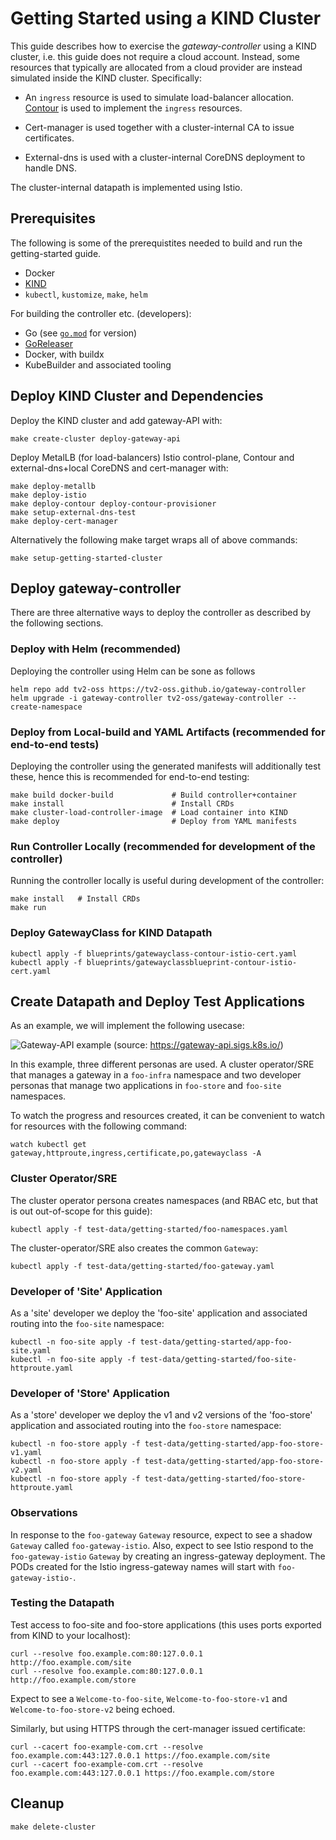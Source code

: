 # Getting Started using a KIND Cluster

This guide describes how to exercise the *gateway-controller*
using a KIND cluster, i.e. this guide does not require a cloud
account. Instead, some resources that typically are allocated from a
cloud provider are instead simulated inside the KIND
cluster. Specifically:

- An `ingress` resource is used to simulate load-balancer allocation. [Contour](https://projectcontour.io) is used to implement the `ingress` resources.

- Cert-manager is used together with a cluster-internal CA to issue certificates.

- External-dns is used with a cluster-internal CoreDNS deployment to handle DNS.

The cluster-internal datapath is implemented using Istio.

## Prerequisites

The following is some of the prerequistites needed to build and run
the getting-started guide.

- Docker
- [KIND](https://kind.sigs.k8s.io)
- `kubectl`, `kustomize`, `make`, `helm`

For building the controller etc. (developers):

- Go (see [`go.mod`](go.mod) for version)
- [GoReleaser](https://github.com/goreleaser/goreleaser)
- Docker, with buildx
- KubeBuilder and associated tooling

## Deploy KIND Cluster and Dependencies

Deploy the KIND cluster and add gateway-API with:

```
make create-cluster deploy-gateway-api
```

Deploy MetalLB (for load-balancers) Istio control-plane, Contour and
external-dns+local CoreDNS and cert-manager with:

```
make deploy-metallb
make deploy-istio
make deploy-contour deploy-contour-provisioner
make setup-external-dns-test
make deploy-cert-manager
```

Alternatively the following make target wraps all of above commands:
```
make setup-getting-started-cluster
```

## Deploy gateway-controller

There are three alternative ways to deploy the controller as described
by the following sections.

### Deploy with Helm (recommended)

Deploying the controller using Helm can be sone as follows
```
helm repo add tv2-oss https://tv2-oss.github.io/gateway-controller
helm upgrade -i gateway-controller tv2-oss/gateway-controller --create-namespace
```

### Deploy from Local-build and YAML Artifacts (recommended for end-to-end tests)

Deploying the controller using the generated manifests will
additionally test these, hence this is recommended for end-to-end
testing:

```
make build docker-build             # Build controller+container
make install                        # Install CRDs
make cluster-load-controller-image  # Load container into KIND
make deploy                         # Deploy from YAML manifests
```

### Run Controller Locally (recommended for development of the controller)

Running the controller locally is useful during development of the
controller:

```
make install   # Install CRDs
make run
```

### Deploy GatewayClass for KIND Datapath

```
kubectl apply -f blueprints/gatewayclass-contour-istio-cert.yaml
kubectl apply -f blueprints/gatewayclassblueprint-contour-istio-cert.yaml
```

## Create Datapath and Deploy Test Applications

As an example, we will implement the following usecase:

![Gateway-API example](images/gateway-api-multi-namespace.png)
(source: https://gateway-api.sigs.k8s.io/)

In this example, three different personas are used. A cluster
operator/SRE that manages a gateway in a `foo-infra` namespace and two
developer personas that manage two applications in `foo-store` and
`foo-site` namespaces.

To watch the progress and resources created, it can be convenient to watch for
resources with the following command:

```
watch kubectl get gateway,httproute,ingress,certificate,po,gatewayclass -A
```

### Cluster Operator/SRE

The cluster operator persona creates namespaces (and RBAC etc, but
that is out out-of-scope for this guide):

```
kubectl apply -f test-data/getting-started/foo-namespaces.yaml
```

The cluster-operator/SRE also creates the common `Gateway`:

```
kubectl apply -f test-data/getting-started/foo-gateway.yaml
```

### Developer of 'Site' Application

As a 'site' developer we deploy the 'foo-site' application and associated
routing into the `foo-site` namespace:

```
kubectl -n foo-site apply -f test-data/getting-started/app-foo-site.yaml
kubectl -n foo-site apply -f test-data/getting-started/foo-site-httproute.yaml
```

### Developer of 'Store' Application

As a 'store' developer we deploy the v1 and v2 versions of the 'foo-store'
application and associated routing into the `foo-store` namespace:

```
kubectl -n foo-store apply -f test-data/getting-started/app-foo-store-v1.yaml
kubectl -n foo-store apply -f test-data/getting-started/app-foo-store-v2.yaml
kubectl -n foo-store apply -f test-data/getting-started/foo-store-httproute.yaml
```

### Observations

In response to the `foo-gateway` `Gateway` resource, expect to see a
shadow `Gateway` called `foo-gateway-istio`. Also, expect to see Istio
respond to the `foo-gateway-istio` `Gateway` by creating an
ingress-gateway deployment. The PODs created for the Istio
ingress-gateway names will start with `foo-gateway-istio-`.

### Testing the Datapath

Test access to foo-site and foo-store applications (this uses ports
exported from KIND to your localhost):

```
curl --resolve foo.example.com:80:127.0.0.1 http://foo.example.com/site
curl --resolve foo.example.com:80:127.0.0.1 http://foo.example.com/store
```

Expect to see a `Welcome-to-foo-site`, `Welcome-to-foo-store-v1` and
`Welcome-to-foo-store-v2` being echoed.

Similarly, but using HTTPS through the cert-manager issued
certificate:

```
curl --cacert foo-example-com.crt --resolve foo.example.com:443:127.0.0.1 https://foo.example.com/site
curl --cacert foo-example-com.crt --resolve foo.example.com:443:127.0.0.1 https://foo.example.com/store
```

## Cleanup

```
make delete-cluster
```
